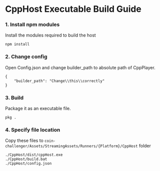 # CppHost Executable Build Guide

### 1. Install npm modules
Install the modules required to build the host

```
npm install
```
  
### 2. Change config
Open Config.json and change builder_path to absolute path of CppPlayer.

```
{
    "builder_path": "Change\\this\\correctly"
}
```

### 3. Build
Package it as an executable file. 

```
pkg .
```

### 4. Specify file location
Copy these files to `coin-challenger/Assets/StreamingAssets/Runners/{Platform}/CppHost` folder

``` From
./CppHost/dist/cppHost.exe
./CppHost/build.bat
./CppHost/config.json 
```
